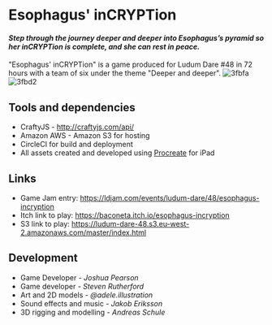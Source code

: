 # Esophagus' inCRYPTion
#### _Step through the journey deeper and deeper into Esophagus’s pyramid so her inCRYPTion is complete, and she can rest in peace._

"Esophagus' inCRYPTion" is a game produced for Ludum Dare #48 in 72 hours with a team of six under the theme "Deeper and deeper".
![3fbfa](https://user-images.githubusercontent.com/36744690/162605563-64e57b9e-2484-4e89-8e59-364d80eb9207.png)
![3fbd2](https://user-images.githubusercontent.com/36744690/162605564-5ecdd974-42c6-4c42-8a05-53f3f754e162.png)

## Tools and dependencies
- CraftyJS - http://craftyjs.com/api/
- Amazon AWS - Amazon S3 for hosting
- CircleCI for build and deployment
- All assets created and developed using [Procreate](https://apps.apple.com/us/app/procreate/id425073498) for iPad 

## Links
- Game Jam entry: https://ldjam.com/events/ludum-dare/48/esophagus-incryption
- Itch link to play: https://baconeta.itch.io/esophagus-incryption
- S3 link to play: https://ludum-dare-48.s3.eu-west-2.amazonaws.com/master/index.html

## Development
 - Game Developer - _Joshua Pearson_
 - Game developer - _Steven Rutherford_
 - Art and 2D models - _@adele.illustration_
 - Sound effects and music - _Jakob Eriksson_
 - 3D rigging and modelling - _Andreas Schule_
 
